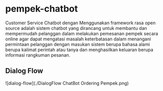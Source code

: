 # pempek-chatbot
Customer Service Chatbot dengan Menggunakan framework rasa open source  adalah sistem chatbot yang dirancang untuk membantu dan mempermudah pelanggan dalam melakukan pemesanan pempek secara online agar dapat mengatasi masalah keterbatasan dalam menangani permintaan pelanggan dengan masukan sistem berupa bahasa alami berupa kalimat perintah atau tanya dan menghasilkan keluaran berupa informasi rangkuman pesanan. 

## Dialog Flow
![dialog-flow](./DialogFlow ChatBot Ordering Pempek.png)
